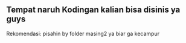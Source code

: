 ## Tempat naruh Kodingan kalian bisa disinis ya guys

Rekomendasi: pisahin by folder masing2 ya biar ga kecampur
